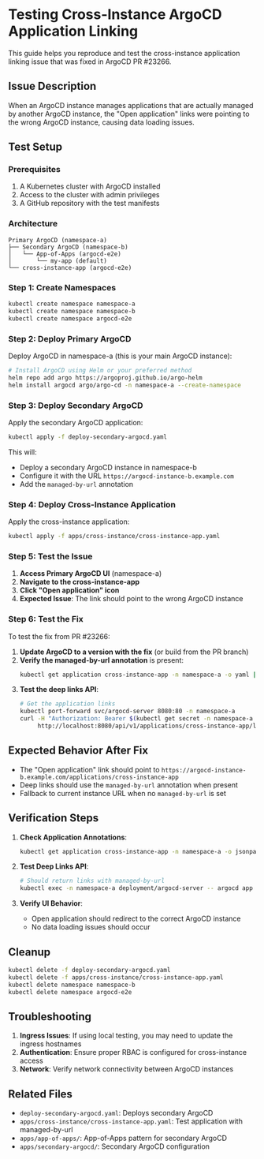 # Testing Cross-Instance ArgoCD Application Linking

This guide helps you reproduce and test the cross-instance application linking issue that was fixed in ArgoCD PR #23266.

## Issue Description

When an ArgoCD instance manages applications that are actually managed by another ArgoCD instance, the "Open application" links were pointing to the wrong ArgoCD instance, causing data loading issues.

## Test Setup

### Prerequisites

1. A Kubernetes cluster with ArgoCD installed
2. Access to the cluster with admin privileges
3. A GitHub repository with the test manifests

### Architecture

```
Primary ArgoCD (namespace-a)
├── Secondary ArgoCD (namespace-b)
│   └── App-of-Apps (argocd-e2e)
│       └── my-app (default)
└── cross-instance-app (argocd-e2e)
```

### Step 1: Create Namespaces

```bash
kubectl create namespace namespace-a
kubectl create namespace namespace-b
kubectl create namespace argocd-e2e
```

### Step 2: Deploy Primary ArgoCD

Deploy ArgoCD in namespace-a (this is your main ArgoCD instance):

```bash
# Install ArgoCD using Helm or your preferred method
helm repo add argo https://argoproj.github.io/argo-helm
helm install argocd argo/argo-cd -n namespace-a --create-namespace
```

### Step 3: Deploy Secondary ArgoCD

Apply the secondary ArgoCD application:

```bash
kubectl apply -f deploy-secondary-argocd.yaml
```

This will:
- Deploy a secondary ArgoCD instance in namespace-b
- Configure it with the URL `https://argocd-instance-b.example.com`
- Add the `managed-by-url` annotation

### Step 4: Deploy Cross-Instance Application

Apply the cross-instance application:

```bash
kubectl apply -f apps/cross-instance/cross-instance-app.yaml
```

### Step 5: Test the Issue

1. **Access Primary ArgoCD UI** (namespace-a)
2. **Navigate to the cross-instance-app**
3. **Click "Open application" icon**
4. **Expected Issue**: The link should point to the wrong ArgoCD instance

### Step 6: Test the Fix

To test the fix from PR #23266:

1. **Update ArgoCD to a version with the fix** (or build from the PR branch)
2. **Verify the managed-by-url annotation** is present:
   ```bash
   kubectl get application cross-instance-app -n namespace-a -o yaml | grep managed-by-url
   ```
3. **Test the deep links API**:
   ```bash
   # Get the application links
   kubectl port-forward svc/argocd-server 8080:80 -n namespace-a
   curl -H "Authorization: Bearer $(kubectl get secret -n namespace-a argocd-initial-admin-secret -o jsonpath='{.data.password}' | base64 -d)" \
        http://localhost:8080/api/v1/applications/cross-instance-app/links
   ```

## Expected Behavior After Fix

- The "Open application" link should point to `https://argocd-instance-b.example.com/applications/cross-instance-app`
- Deep links should use the `managed-by-url` annotation when present
- Fallback to current instance URL when no `managed-by-url` is set

## Verification Steps

1. **Check Application Annotations**:
   ```bash
   kubectl get application cross-instance-app -n namespace-a -o jsonpath='{.metadata.annotations.argocd\.argoproj\.io/managed-by-url}'
   ```

2. **Test Deep Links API**:
   ```bash
   # Should return links with managed-by-url
   kubectl exec -n namespace-a deployment/argocd-server -- argocd app links cross-instance-app
   ```

3. **Verify UI Behavior**:
   - Open application should redirect to the correct ArgoCD instance
   - No data loading issues should occur

## Cleanup

```bash
kubectl delete -f deploy-secondary-argocd.yaml
kubectl delete -f apps/cross-instance/cross-instance-app.yaml
kubectl delete namespace namespace-b
kubectl delete namespace argocd-e2e
```

## Troubleshooting

1. **Ingress Issues**: If using local testing, you may need to update the ingress hostnames
2. **Authentication**: Ensure proper RBAC is configured for cross-instance access
3. **Network**: Verify network connectivity between ArgoCD instances

## Related Files

- `deploy-secondary-argocd.yaml`: Deploys secondary ArgoCD
- `apps/cross-instance/cross-instance-app.yaml`: Test application with managed-by-url
- `apps/app-of-apps/`: App-of-Apps pattern for secondary ArgoCD
- `apps/secondary-argocd/`: Secondary ArgoCD configuration 